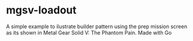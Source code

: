 # mgsv-loadout
A simple example to ilustrate builder pattern using the prep mission screen as its shown in Metal Gear Solid V: The Phantom Pain. Made with Go
